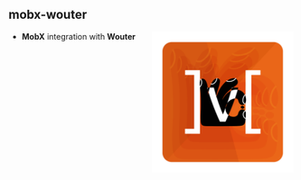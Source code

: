 

## mobx-wouter

<img src="assets/logo.png" align="right" width="250" alt="Wouter + MobX" />

- **MobX** integration with **Wouter**  
